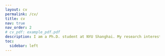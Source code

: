 ```yaml
---
layout: cv
permalink: /cv/
title: cv
nav: true
nav_order: 2
# cv_pdf: example_pdf.pdf
description: I am a Ph.D. student at NYU Shanghai. My research interests include computer networks, network privacy and machine learning systems.
toc:
  sidebar: left
---
```

